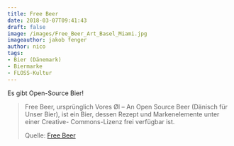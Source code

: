 ```yaml
---
title: Free Beer
date: 2018-03-07T09:41:43
draft: false
image: /images/Free_Beer_Art_Basel_Miami.jpg
imageauthor: jakob fenger
author: nico
tags:
- Bier (Dänemark)
- Biermarke
- FLOSS-Kultur
---
```


Es gibt Open-Source Bier!

> Free Beer, ursprünglich Vores Øl – An Open Source Beer (Dänisch für Unser
> Bier), ist ein Bier, dessen Rezept und Markenelemente unter einer Creative-
> Commons-Lizenz frei verfügbar ist.
>
> Quelle: [Free Beer](https://de.wikipedia.org/wiki/Free_Beer)